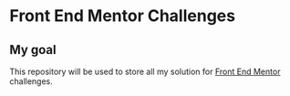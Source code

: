 # Front End Mentor Challenges

## My goal
This repository will be used to store all my solution for [Front End Mentor](https://www.frontendmentor.io/) challenges.